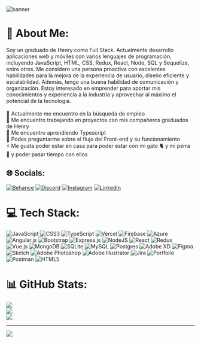 ![banner](https://user-images.githubusercontent.com/86982224/218914712-849d5d78-fda9-4d06-ab69-78636a2cf116.png)

# 💫 About Me:
Soy un graduado de Henry como Full Stack. Actualmente desarrollo aplicaciones web y móviles con varios lenguajes de programación, incluyendo JavaScript, HTML, CSS, Redux, React, Node, SQL y Sequelize, entre otros. Me considero una persona proactiva con excelentes habilidades para la mejora de la experiencia de usuario, diseño eficiente y escalabilidad. Además, tengo una buena habilidad de comunicación y organización. Estoy interesado en emprender para aportar mis conocimientos y experiencia a la industria y aprovechar al máximo el potencial de la tecnología.<br><br>🔭 Actualmente me encuentro en la búsqueda de empleo <br>👯 Me encuentro trabajando en proyectos con mis compañeros graduados de Henry <br>🌱 Me encuentro aprendiendo Typescript <br>💬 Podes preguntarme sobre el flujo del Front-end y su funcionamiento <br>⚡ Me gusta poder estar en casa para poder estar con mi gato 🐈 y mi perra 🐩 y poder pasar tiempo con ellos 


## 🌐 Socials:
[![Behance](https://img.shields.io/badge/Behance-1769ff?logo=behance&logoColor=white)](https://behance.net/https://www.behance.net/ramirosoares1) [![Discord](https://img.shields.io/badge/Discord-%237289DA.svg?logo=discord&logoColor=white)](https://discord.gg/https://discord.gg/9Gg4Q32v) [![Instagram](https://img.shields.io/badge/Instagram-%23E4405F.svg?logo=Instagram&logoColor=white)](https://instagram.com/https://www.instagram.com/ramisoaresgache/) [![LinkedIn](https://img.shields.io/badge/LinkedIn-%230077B5.svg?logo=linkedin&logoColor=white)](https://linkedin.com/in/https://www.linkedin.com/in/ramiro-soaresgache/) 

# 💻 Tech Stack:
![JavaScript](https://img.shields.io/badge/javascript-%23323330.svg?style=for-the-badge&logo=javascript&logoColor=%23F7DF1E) ![CSS3](https://img.shields.io/badge/css3-%231572B6.svg?style=for-the-badge&logo=css3&logoColor=white) ![TypeScript](https://img.shields.io/badge/typescript-%23007ACC.svg?style=for-the-badge&logo=typescript&logoColor=white) ![Vercel](https://img.shields.io/badge/vercel-%23000000.svg?style=for-the-badge&logo=vercel&logoColor=white) ![Firebase](https://img.shields.io/badge/firebase-%23039BE5.svg?style=for-the-badge&logo=firebase) ![Azure](https://img.shields.io/badge/azure-%230072C6.svg?style=for-the-badge&logo=azure-devops&logoColor=white) ![Angular.js](https://img.shields.io/badge/angular.js-%23E23237.svg?style=for-the-badge&logo=angularjs&logoColor=white) ![Bootstrap](https://img.shields.io/badge/bootstrap-%23563D7C.svg?style=for-the-badge&logo=bootstrap&logoColor=white) ![Express.js](https://img.shields.io/badge/express.js-%23404d59.svg?style=for-the-badge&logo=express&logoColor=%2361DAFB) ![NodeJS](https://img.shields.io/badge/node.js-6DA55F?style=for-the-badge&logo=node.js&logoColor=white) ![React](https://img.shields.io/badge/react-%2320232a.svg?style=for-the-badge&logo=react&logoColor=%2361DAFB) ![Redux](https://img.shields.io/badge/redux-%23593d88.svg?style=for-the-badge&logo=redux&logoColor=white) ![Vue.js](https://img.shields.io/badge/vuejs-%2335495e.svg?style=for-the-badge&logo=vuedotjs&logoColor=%234FC08D) ![MongoDB](https://img.shields.io/badge/MongoDB-%234ea94b.svg?style=for-the-badge&logo=mongodb&logoColor=white) ![SQLite](https://img.shields.io/badge/sqlite-%2307405e.svg?style=for-the-badge&logo=sqlite&logoColor=white) ![MySQL](https://img.shields.io/badge/mysql-%2300f.svg?style=for-the-badge&logo=mysql&logoColor=white) ![Postgres](https://img.shields.io/badge/postgres-%23316192.svg?style=for-the-badge&logo=postgresql&logoColor=white) ![Adobe XD](https://img.shields.io/badge/Adobe%20XD-470137?style=for-the-badge&logo=Adobe%20XD&logoColor=#FF61F6) 	![Figma](https://img.shields.io/badge/figma-%23F24E1E.svg?style=for-the-badge&logo=figma&logoColor=white) ![Sketch](https://img.shields.io/badge/Sketch-FFB387?style=for-the-badge&logo=sketch&logoColor=black) ![Adobe Photoshop](https://img.shields.io/badge/adobephotoshop-%2331A8FF.svg?style=for-the-badge&logo=adobephotoshop&logoColor=white) ![Adobe Illustrator](https://img.shields.io/badge/adobeillustrator-%23FF9A00.svg?style=for-the-badge&logo=adobeillustrator&logoColor=white) ![Jira](https://img.shields.io/badge/jira-%230A0FFF.svg?style=for-the-badge&logo=jira&logoColor=white) ![Portfolio](https://img.shields.io/badge/Portfolio-%23000000.svg?style=for-the-badge&logo=firefox&logoColor=#FF7139) ![Postman](https://img.shields.io/badge/Postman-FF6C37?style=for-the-badge&logo=postman&logoColor=white) ![HTML5](https://img.shields.io/badge/html5-%23E34F26.svg?style=for-the-badge&logo=html5&logoColor=white)
# 📊 GitHub Stats:
![](https://github-readme-stats.vercel.app/api?username=ramisoaresgache&theme=dark&hide_border=false&include_all_commits=true&count_private=true)<br/>
![](https://github-readme-streak-stats.herokuapp.com/?user=ramisoaresgache&theme=dark&hide_border=false)<br/>
![](https://github-readme-stats.vercel.app/api/top-langs/?username=ramisoaresgache&theme=dark&hide_border=false&include_all_commits=true&count_private=true&layout=compact)

---
[![](https://visitcount.itsvg.in/api?id=ramisoaresgache&icon=2&color=3)](https://visitcount.itsvg.in)

<!-- Proudly created with GPRM ( https://gprm.itsvg.in ) -->

